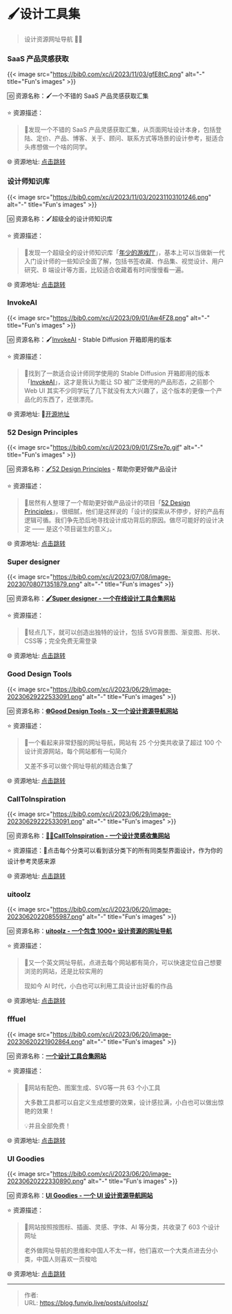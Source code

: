 # 🖌️设计工具集


> 设计资源网址导航 🌟🌟

<!--more-->

### SaaS 产品灵感获取

{{< image src="https://bib0.com/xc/i/2023/11/03/gfE8tC.png" alt="-"  title="Fun's images" >}}    

🆔  资源名称：🖌️一个不错的 SaaS 产品灵感获取汇集

⭐️  资源描述：

>📄发现一个不错的 SaaS 产品灵感获取汇集，从页面网址设计本身，包括登陆、定价、产品、博客、关于、顾问、联系方式等场景的设计参考，挺适合头疼想做一个啥的同学。

🌐 资源地址: [点击跳转](https://www.saaspo.com/)

### 设计师知识库

{{< image src="https://bib0.com/xc/i/2023/11/03/20231103101246.png" alt="-"  title="Fun's images" >}}    

🆔  资源名称：🖌️超级全的设计师知识库

⭐️  资源描述：

>📄发现一个超级全的设计师知识库「[年少的游戏厅](https://tuulih6pyq.feishu.cn/wiki/AVhMwAP14iXVKxkc32ackfGInAc)」，基本上可以当做新一代入门设计师的一些知识全面了解，包括书签收藏、作品集、视觉设计、用户研究、B 端设计等方面，比较适合收藏着有时间慢慢看一遍。

🌐 资源地址: [点击跳转](https://tuulih6pyq.feishu.cn/wiki/AVhMwAP14iXVKxkc32ackfGInAc)

### InvokeAI

{{< image src="https://bib0.com/xc/i/2023/09/01/Aw4FZ8.png" alt="-"  title="Fun's images" >}}    

🆔  资源名称：🖌️[InvokeAI](https://github.com/invoke-ai/InvokeAI) - Stable Diffusion 开箱即用的版本

⭐️  资源描述：

>📄找到了一款适合设计师同学使用的 Stable Diffusion 开箱即用的版本「[InvokeAI](https://github.com/invoke-ai/InvokeAI)」，这才是我认为能让 SD 被广泛使用的产品形态，之前那个 Web UI 其实不少同学玩了几下就没有太大兴趣了，这个版本的更像一个产品化的东西了，还很漂亮。

🌐 资源地址: 🧩[开源地址](https://github.com/invoke-ai/InvokeAI)

### 52 Design Principles

{{< image src="https://bib0.com/xc/i/2023/09/01/ZSre7p.gif" alt="-"  title="Fun's images" >}}    

🆔  资源名称：[🖌️52 Design Principles](https://rpdc.xiaohongshu.com/52-design-principles) - 帮助你更好做产品设计

⭐️  资源描述：

>📄居然有人整理了一个帮助更好做产品设计的项目「[52 Design Principles](https://rpdc.xiaohongshu.com/52-desig)」，很细腻，他们是这样说的「设计的探索从不停步，好的产品有逻辑可循。我们争先恐后地寻找设计成功背后的原因。做尽可能好的设计决定 —— 是这个项目诞生的意义」。

🌐 资源地址: [点击跳转](https://rpdc.xiaohongshu.com/52-design-principles)

### Super designer

{{< image src="https://bib0.com/xc/i/2023/07/08/image-20230708071351879.png" alt="-"  title="Fun's images" >}}    

🆔  资源名称：[**🖌️Super designer - 一个在线设计工具合集网站**](https://superdesigner.co/)

⭐️  资源描述：

>📄轻点几下，就可以创造出独特的设计，包括 SVG背景图、渐变图、形状、CSS等；完全免费无需登录

🌐 资源地址: [点击跳转](https://superdesigner.co/)

### Good Design Tools

{{< image src="https://bib0.com/xc/i/2023/06/29/image-20230629222533091.png" alt="-"  title="Fun's images" >}}    

🆔  资源名称：[**🌐Good Design Tools - 又一个设计资源导航网站**](https://www.gooddesign.tools/)

⭐️  资源描述：

>📄一个看起来非常舒服的网址导航，网站有 25 个分类共收录了超过 100 个设计资源网站，每个网站都有一句简介
>
>又差不多可以做个网址导航的精选合集了

🌐 资源地址: [点击跳转](https://www.gooddesign.tools/)

### CallToInspiration

{{< image src="https://bib0.com/xc/i/2023/06/29/image-20230629222533091.png" alt="-"  title="Fun's images" >}}    

🆔  资源名称：[**👩‍🎨CallToInspiration - 一个设计灵感收集网站**](https://calltoinspiration.com/)

⭐️  资源描述：📄点击每个分类可以看到该分类下的所有同类型界面设计，作为你的设计参考灵感来源

🌐 资源地址: [点击跳转](https://calltoinspiration.com/)

### uitoolz

{{< image src="https://bib0.com/xc/i/2023/06/20/image-20230620220855987.png" alt="-"  title="Fun's images" >}}    

🆔  资源名称：[**uitoolz - 一个包含 1000+ 设计资源的网址导航**](https://uitoolz.com/)

⭐️  资源描述：

> 📄又一个英文网址导航，点进去每个网站都有简介，可以快速定位自己想要浏览的网站，还是比较实用的
>
> 现如今 AI 时代，小白也可以利用工具设计出好看的作品

🌐 资源地址: [点击跳转](https://uitoolz.com/)

### fffuel 

{{< image src="https://bib0.com/xc/i/2023/06/20/image-20230620221902864.png" alt="-"  title="Fun's images" >}}    

🆔  资源名称：[**一个设计工具合集网站**](https://fffuel.co/)

⭐️  资源描述：

> 📄网站有配色、图案生成、SVG等一共 63 个小工具
>
> 大多数工具都可以自定义生成想要的效果，设计感拉满，小白也可以做出惊艳的效果！
>
> 💡并且全部免费！

🌐 资源地址: [点击跳转](https://fffuel.co/)

### UI Goodies 

{{< image src="https://bib0.com/xc/i/2023/06/20/image-20230620222330890.png" alt="-"  title="Fun's images" >}}    

🆔  资源名称：[**UI Goodies - 一个 UI 设计资源导航网站**](https://uigoodies.com/)

⭐️  资源描述：

> 📄网站按照按图标、插画、灵感、字体、AI 等分类，共收录了 603 个设计网址
>
> 老外做网址导航的思维和中国人不太一样，他们喜欢一个大类点进去分小类，中国人则喜欢一页梭哈

🌐 资源地址: [点击跳转](https://uigoodies.com/)


---

> 作者:   
> URL: https://blog.funvip.live/posts/uitoolsz/  

